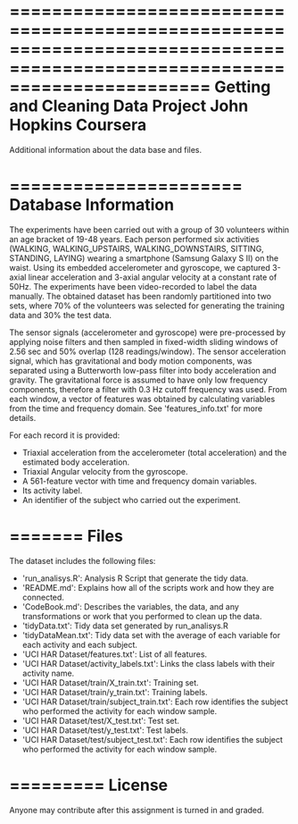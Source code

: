 ===========================================================================================================================
Getting and Cleaning Data Project John Hopkins Coursera
===========================================================================================================================

Additional information about the data base and files.

======================
 Database Information
======================

The experiments have been carried out with a group of 30 volunteers within an age bracket of 19-48 years. 
Each person performed six activities (WALKING, WALKING_UPSTAIRS, WALKING_DOWNSTAIRS, SITTING, STANDING, LAYING) 
wearing a smartphone (Samsung Galaxy S II) on the waist. Using its embedded accelerometer and gyroscope, 
we captured 3-axial linear acceleration and 3-axial angular velocity at a constant rate of 50Hz. 
The experiments have been video-recorded to label the data manually. The obtained dataset has been randomly 
partitioned into two sets, where 70% of the volunteers was selected for generating the training data and 30% 
the test data. 

The sensor signals (accelerometer and gyroscope) were pre-processed by applying noise filters and then sampled 
in fixed-width sliding windows of 2.56 sec and 50% overlap (128 readings/window). The sensor acceleration signal, 
which has gravitational and body motion components, was separated using a Butterworth low-pass filter into body 
acceleration and gravity. The gravitational force is assumed to have only low frequency components, therefore a 
filter with 0.3 Hz cutoff frequency was used. From each window, a vector of features was obtained by calculating 
variables from the time and frequency domain. See 'features_info.txt' for more details. 

For each record it is provided:

- Triaxial acceleration from the accelerometer (total acceleration) and the estimated body acceleration.
- Triaxial Angular velocity from the gyroscope. 
- A 561-feature vector with time and frequency domain variables. 
- Its activity label. 
- An identifier of the subject who carried out the experiment.

=======
 Files
=======

The dataset includes the following files:

- 'run_analisys.R': Analysis R Script that generate the tidy data.
- 'README.md': Explains how all of the scripts work and how they are connected.
- 'CodeBook.md': Describes the variables, the data, and any transformations or work that you performed to clean up the data.
- 'tidyData.txt': Tidy data set generated by run_analisys.R
- 'tidyDataMean.txt': Tidy data set with the average of each variable for each activity and each subject.
- 'UCI HAR Dataset/features.txt': List of all features.
- 'UCI HAR Dataset/activity_labels.txt': Links the class labels with their activity name.
- 'UCI HAR Dataset/train/X_train.txt': Training set.
- 'UCI HAR Dataset/train/y_train.txt': Training labels.
- 'UCI HAR Dataset/train/subject_train.txt': Each row identifies the subject who performed the activity for each window sample.
- 'UCI HAR Dataset/test/X_test.txt': Test set.
- 'UCI HAR Dataset/test/y_test.txt': Test labels.
- 'UCI HAR Dataset/test/subject_test.txt': Each row identifies the subject who performed the activity for each window sample.

=========
 License
=========

Anyone may contribute after this assignment is turned in and graded. 
